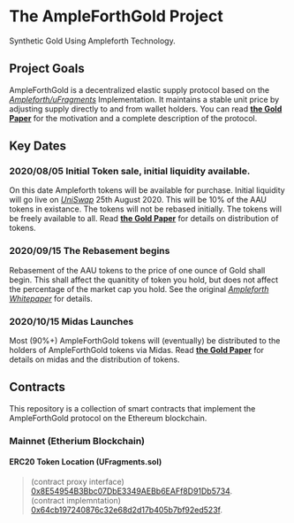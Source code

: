 # The AmpleForthGold Project  

Synthetic Gold Using Ampleforth Technology.

## Project Goals
AmpleForthGold is a decentralized elastic supply protocol based on the [*Ampleforth/uFragments*](https://github.com/ampleforth/uFragments) Implementation. It maintains a stable unit price by adjusting supply directly to and from wallet holders. You can read [**the Gold Paper**](https://github.com/AmpleForthGold/AmpleForthGold/blob/master/GoldPaper.md) for the motivation and a complete description of the protocol.

## Key Dates
### 2020/08/05 Initial Token sale, initial liquidity available.
On this date Ampleforth tokens will be available for purchase. Initial liquidity will go live on [*UniSwap*](https://uniswap.org/) 25th August 2020. This will be 10% of the AAU tokens in existance. The tokens will not be rebased initially. The tokens will be freely available to all. Read [**the Gold Paper**](https://github.com/AmpleForthGold/AmpleForthGold/blob/master/GoldPaper.md) for details on distribution of tokens.  
### 2020/09/15 The Rebasement begins
Rebasement of the AAU tokens to the price of one ounce of Gold shall begin. This shall affect the quanitity of token you hold, but does not affect the percentage of the market cap you hold. See the original [*Ampleforth Whitepaper*](https://www.ampleforth.org/papers/) for details.
### 2020/10/15 Midas Launches
Most (90%+) AmpleForthGold tokens will (eventually) be distributed to the holders of AmpleForthGold tokens via Midas. Read [**the Gold Paper**](https://github.com/AmpleForthGold/AmpleForthGold/blob/master/GoldPaper.md) for details on midas and the distribution of tokens.   

## Contracts
This repository is a collection of smart contracts that implement the AmpleForthGold protocol on the Ethereum blockchain.
### Mainnet (Etherium Blockchain)
#### ERC20 Token Location (UFragments.sol)
> (contract proxy interface) [0x8E54954B3Bbc07DbE3349AEBb6EAFf8D91Db5734](https://etherscan.io/address/0x8E54954B3Bbc07DbE3349AEBb6EAFf8D91Db5734).<br>
> (contract implemntation) [0x64cb197240876c32e68d2d17b405b7bf92ed523f](https://etherscan.io/address/0x64cb197240876c32e68d2d17b405b7bf92ed523f).




